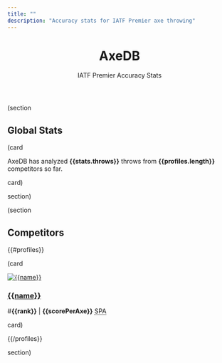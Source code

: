 ```yaml
---
title: ""
description: "Accuracy stats for IATF Premier axe throwing"
---
```


<header class="text-center">
  <h1 class="huge">AxeDB</h1>
  <p>IATF Premier Accuracy Stats</p>
</header>

(section

## Global Stats

(card

AxeDB has analyzed **{{stats.throws}}** throws from **{{profiles.length}}** competitors so far.

card)

section)

(section

## Competitors

{{#profiles}}

(card

<div class="grid stack auto-fill-auto items-y-center">
  <div>
    <a href="/{{profileId}}">
      <img alt="{{name}}" src="/{{profileId}}.webp" class="size100">
    </a>
  </div>
  <div>
    <h3>
      <a href="/{{profileId}}">{{name}}</a>
    </h3>
  </div>
  <div>
    <p>#<strong>{{rank}}</strong> | <strong>{{scorePerAxe}}</strong> <abbr title="Score Per Axe">SPA</abbr></p>
  </div>
</div>

card)

{{/profiles}}

section)